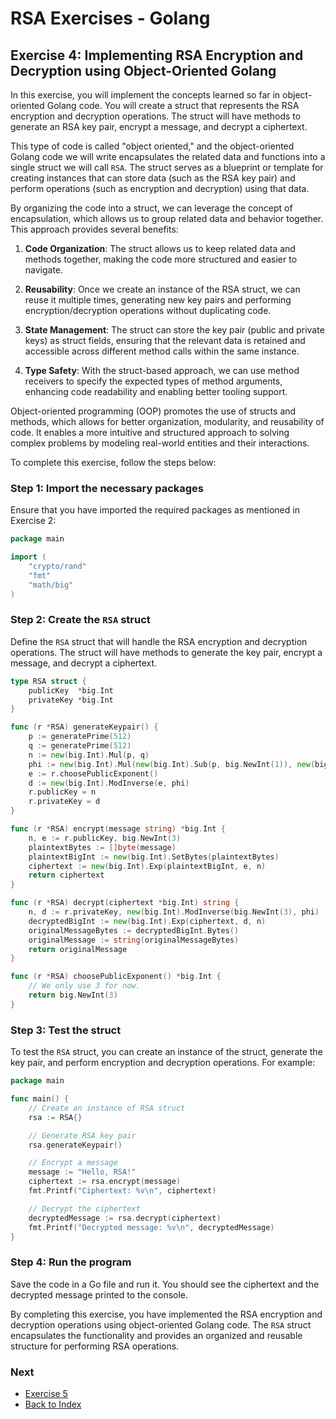 # RSA Exercises - Golang

## Exercise 4: Implementing RSA Encryption and Decryption using Object-Oriented Golang

In this exercise, you will implement the concepts learned so far in object-oriented Golang code.
You will create a struct that represents the RSA encryption and decryption operations. The
struct will have methods to generate an RSA key pair, encrypt a message, and decrypt a ciphertext.

This type of code is called "object oriented," and the object-oriented Golang code we will write
encapsulates the related data and functions into a single struct we will call `RSA`. The struct
serves as a blueprint or template for creating instances that can store data (such as the RSA
key pair) and perform operations (such as encryption and decryption) using that data.

By organizing the code into a struct, we can leverage the concept of encapsulation, which allows
us to group related data and behavior together. This approach provides several benefits:

1. **Code Organization**: The struct allows us to keep related data and methods together, making the
   code more structured and easier to navigate.

2. **Reusability**: Once we create an instance of the RSA struct, we can reuse it multiple times,
   generating new key pairs and performing encryption/decryption operations without duplicating
   code.

3. **State Management**: The struct can store the key pair (public and private keys) as struct
   fields, ensuring that the relevant data is retained and accessible across different method
   calls within the same instance.

4. **Type Safety**: With the struct-based approach, we can use method receivers to specify the
   expected types of method arguments, enhancing code readability and enabling better tooling
   support.

Object-oriented programming (OOP) promotes the use of structs and methods, which allows for better
organization, modularity, and reusability of code. It enables a more intuitive and structured
approach to solving complex problems by modeling real-world entities and their interactions.

To complete this exercise, follow the steps below:

### Step 1: Import the necessary packages

Ensure that you have imported the required packages as mentioned in Exercise 2:

```go
package main

import (
	"crypto/rand"
	"fmt"
	"math/big"
)
```

### Step 2: Create the `RSA` struct

Define the `RSA` struct that will handle the RSA encryption and decryption operations. The
struct will have methods to generate the key pair, encrypt a message, and decrypt a ciphertext.

```go
type RSA struct {
	publicKey  *big.Int
	privateKey *big.Int
}

func (r *RSA) generateKeypair() {
	p := generatePrime(512)
	q := generatePrime(512)
	n := new(big.Int).Mul(p, q)
	phi := new(big.Int).Mul(new(big.Int).Sub(p, big.NewInt(1)), new(big.Int).Sub(q, big.NewInt(1)))
	e := r.choosePublicExponent()
	d := new(big.Int).ModInverse(e, phi)
	r.publicKey = n
	r.privateKey = d
}

func (r *RSA) encrypt(message string) *big.Int {
	n, e := r.publicKey, big.NewInt(3)
	plaintextBytes := []byte(message)
	plaintextBigInt := new(big.Int).SetBytes(plaintextBytes)
	ciphertext := new(big.Int).Exp(plaintextBigInt, e, n)
	return ciphertext
}

func (r *RSA) decrypt(ciphertext *big.Int) string {
	n, d := r.privateKey, new(big.Int).ModInverse(big.NewInt(3), phi)
	decryptedBigInt := new(big.Int).Exp(ciphertext, d, n)
	originalMessageBytes := decryptedBigInt.Bytes()
	originalMessage := string(originalMessageBytes)
	return originalMessage
}

func (r *RSA) choosePublicExponent() *big.Int {
	// We only use 3 for now.
	return big.NewInt(3)
}
```

### Step 3: Test the struct

To test the `RSA` struct, you can create an instance of the struct, generate the key pair,
and perform encryption and decryption operations. For example:

```go
package main

func main() {
	// Create an instance of RSA struct
	rsa := RSA{}

	// Generate RSA key pair
	rsa.generateKeypair()

	// Encrypt a message
	message := "Hello, RSA!"
	ciphertext := rsa.encrypt(message)
	fmt.Printf("Ciphertext: %v\n", ciphertext)

	// Decrypt the ciphertext
	decryptedMessage := rsa.decrypt(ciphertext)
	fmt.Printf("Decrypted message: %v\n", decryptedMessage)
}
```

### Step 4: Run the program

Save the code in a Go file and run it. You should see the ciphertext and the
decrypted message printed to the console.

By completing this exercise, you have implemented the RSA encryption and decryption operations
using object-oriented Golang code. The `RSA` struct encapsulates the functionality and provides
an organized and reusable structure for performing RSA operations.

### Next

* [Exercise 5](exercise5.md)
* [Back to Index](index.md)
```
